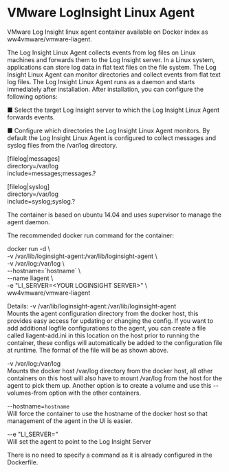 VMware LogInsight Linux Agent
======================

VMware Log Insight linux agent container available on Docker index as ww4vmware/vmware-liagent.

The Log Insight Linux Agent collects events from log files on Linux machines and forwards them to the Log Insight server.
In a Linux system, applications can store log data in flat text files on the file system. The Log Insight Linux Agent can monitor directories and collect events from flat text log files.
The Log Insight Linux Agent runs as a daemon and starts immediately after installation. After installation, you can configure the following options:

■  Select the target Log Insight server to which the Log Insight Linux Agent forwards events.

■  Configure which directories the Log Insight Linux Agent monitors. By default the Log Insight Linux Agent is configured to collect messages and syslog files from the /var/log directory.

[filelog|messages] <br>
directory=/var/log <br>
include=messages;messages.? <br>

[filelog|syslog] <br>
directory=/var/log <br>
include=syslog;syslog.? <br>

The container is based on ubuntu 14.04 and uses supervisor to manage the agent daemon.  

The recommended docker run command for the container:

docker run -d  \ <br>
   -v /var/lib/loginsight-agent:/var/lib/loginsight-agent \ <br>
   -v /var/log:/var/log  \ <br>
   --hostname=\`hostname\`   \ <br>
   --name liagent  \ <br>
   -e "LI_SERVER=\<YOUR LOGINSIGHT SERVER\>"  \ <br>
   ww4vmware/vmware-liagent  
   

Details:
-v /var/lib/loginsight-agent:/var/lib/loginsight-agent  <br>Mounts the agent configuration directory from the docker host, this provides easy access for updating or changing the config.  If you want to add additional logfile configurations to the agent, you can create a file called liagent-add.ini in this location on the host prior to running the container, these configs will automatically be added to the configuration file at runtime.  The format of the file will be as shown above.

-v /var/log:/var/log <br>Mounts the docker host /var/log directory from the docker host, all other containers on this host will also have to mount /var/log from the host for the agent to pick them up. Another option is to create a volume and use this --volumes-from option with the other containers.

--hostname=`hostname` <br>Will force the container to use the hostname of the docker host so that management of the agent in the UI is easier.

--e "LI_SERVER=<YOUR LOGINSIGHT SERVER>" <br>Will set the agent to point to the Log Insight Server

There is no need to specify a command as it is already configured in the Dockerfile.
